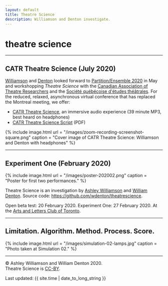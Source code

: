 ```yaml
---
layout: default
title: Theatre Science
description: Williamson and Denton investigate.
---
```

# theatre science

<hr>

## CATR Theatre Science (July 2020)

[Williamson](https://www.ashleywilliamson.org) and [Denton](https://www.miskatonic.org/) looked forward to [Partition/Ensemble 2020](https://partitionensemble2020.com/) in May and workshopping *Theatre Science* with the [Canadian Association of Theatre Researchers](https://catracrt.ca/) and the [Société québécoise d'études théâtrales](https://sqet.org/).  For the reduced, relaxed, asynchronous virtual conference that has replaced the Montreal meeting, we offer:

* [CATR Theatre Science](files/CATR-Theatre-Science.mp3), an immersive audio experience (39 minute MP3, best heard on headphones)
* [CATR Theatre Science Script](/files/CATR-Theatre-Science-Script.pdf) (PDF)

{% include image.html url = "/images/zoom-recording-screenshot-square.png" caption = "Cover image of CATR Theatre Science: Williamson and Denton with headphones" %}

<hr>

## Experiment One (February 2020)

{% include image.html url = "/images/poster-202002.png" caption = "Poster for first two performances." %}

Theatre Science is an investigation by [Ashley Williamson](http://www.ashleywilliamson.org/) and [William Denton](https://www.miskatonic.org/).  Source code: <https://github.com/wdenton/theatrescience>.

Open beta test:  20 February 2020.  Experiment One:  27 February 2020.  At the [Arts and Letters Club of Toronto](https://www.artsandlettersclub.ca/).

<hr>

## Limitation.  Algorithm.  Method.  Process.  Score.

{% include image.html url = "/images/simulation-02-lamps.jpg" caption = "Photo taken at Simulation 02." %}

<div id="footer">

<hr>

© Ashley Williamson and William Denton 2020.
<br />
Theatre Science is <a rel="license" href="https://creativecommons.org/licenses/by/4.0/">CC-BY</a>.

<p>
Last updated: {{ site.time | date_to_long_string }}
</p>

</div>
